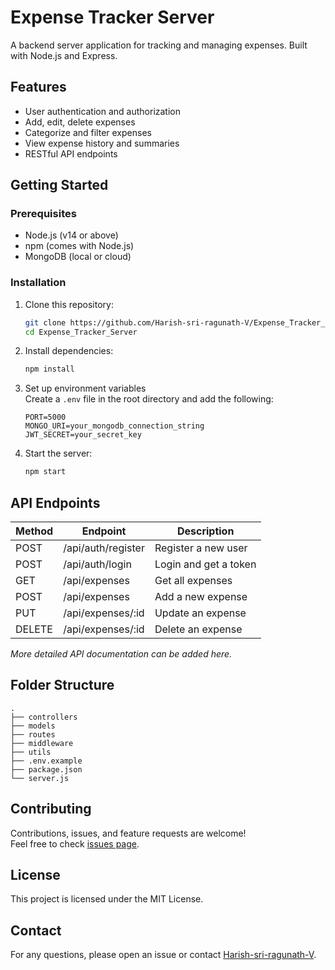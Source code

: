 # Expense Tracker Server

A backend server application for tracking and managing expenses. Built with Node.js and Express.

## Features

- User authentication and authorization
- Add, edit, delete expenses
- Categorize and filter expenses
- View expense history and summaries
- RESTful API endpoints

## Getting Started

### Prerequisites

- Node.js (v14 or above)
- npm (comes with Node.js)
- MongoDB (local or cloud)

### Installation

1. Clone this repository:
    ```bash
    git clone https://github.com/Harish-sri-ragunath-V/Expense_Tracker_Server.git
    cd Expense_Tracker_Server
    ```

2. Install dependencies:
    ```bash
    npm install
    ```

3. Set up environment variables  
   Create a `.env` file in the root directory and add the following:
    ```
    PORT=5000
    MONGO_URI=your_mongodb_connection_string
    JWT_SECRET=your_secret_key
    ```

4. Start the server:
    ```bash
    npm start
    ```

## API Endpoints

| Method | Endpoint             | Description              |
|--------|----------------------|--------------------------|
| POST   | /api/auth/register   | Register a new user      |
| POST   | /api/auth/login      | Login and get a token    |
| GET    | /api/expenses        | Get all expenses         |
| POST   | /api/expenses        | Add a new expense        |
| PUT    | /api/expenses/:id    | Update an expense        |
| DELETE | /api/expenses/:id    | Delete an expense        |

*More detailed API documentation can be added here.*

## Folder Structure

```
.
├── controllers
├── models
├── routes
├── middleware
├── utils
├── .env.example
├── package.json
└── server.js
```

## Contributing

Contributions, issues, and feature requests are welcome!  
Feel free to check [issues page](https://github.com/Harish-sri-ragunath-V/Expense_Tracker_Server/issues).

## License

This project is licensed under the MIT License.

## Contact

For any questions, please open an issue or contact [Harish-sri-ragunath-V](https://github.com/Harish-sri-ragunath-V).
```
